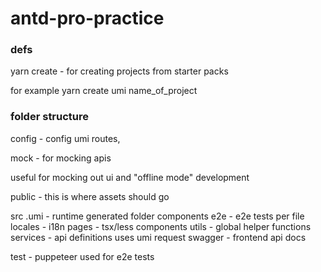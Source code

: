 # antd-pro-practice

### defs

yarn create - for creating projects from starter packs

for example yarn create umi name_of_project

### folder structure

config - config umi routes, 

mock - for mocking apis 

useful for mocking out ui and "offline mode" development 

public - this is where assets should go 

src
    .umi - runtime generated folder
    components 
    e2e - e2e tests per file
    locales - i18n
    pages - tsx/less components
    utils - global helper functions
    services - api definitions uses umi request 
    swagger - frontend api docs 

test - puppeteer used for e2e tests

